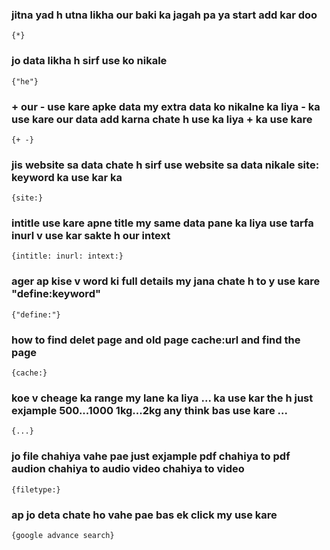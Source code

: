 ### jitna yad h utna likha our baki ka jagah pa ya start add kar doo
    {*}

###  jo data likha h sirf use ko nikale

    {"he"}
### + our - use kare apke data my extra data ko nikalne ka liya - ka use kare our  data add karna chate h use ka liya + ka use kare 
 
    {+ -}
### jis website sa data chate h sirf use website sa data nikale site: keyword ka use kar ka  

    {site:}

### intitle use kare apne title my same data pane ka liya use tarfa inurl v use kar sakte h our intext 

    {intitle: inurl: intext:}
    
### ager ap kise v word ki full details my jana chate h to y use kare "define:keyword" 

    {"define:"}
    
### how to find delet page and old page cache:url and find the page 

    {cache:}
    
### koe v cheage ka range my lane ka liya ... ka use kar the h just exjample 500...1000 1kg...2kg any think bas use kare ... 

    {...}
    
### jo file chahiya vahe pae just exjample pdf chahiya to pdf audion chahiya to audio video chahiya to video 

    {filetype:}
    
### ap jo deta chate ho vahe pae bas ek click my use kare 

    {google advance search}
